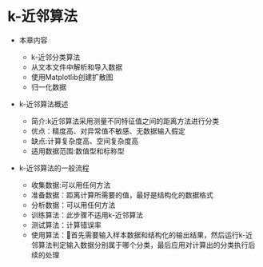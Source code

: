 # k-近邻算法

* 本章内容</br>
    * k-近邻分类算法</br>
    * 从文本文件中解析和导入数据</br>
    * 使用Matplotlib创建扩散图</br>
    * 归一化数据

* k-近邻算法概述
    * 简介:k近邻算法采用测量不同特征值之间的距离方法进行分类</br>
    * 优点：精度高、对异常值不敏感、无数据输入假定
    * 缺点:计算复杂度高、空间复杂度高
    * 适用数据范围:数值型和标称型 

* k-近邻算法的一般流程
    * 收集数据:可以用任何方法
    * 准备数据：距离计算所需要的值，最好是结构化的数据格式
    * 分析数据：可以用任何方法
    * 训练算法：此步骤不适用k-近邻算法
    * 测试算法：计算错误率
    * 使用算法：首先需要输入样本数据和结构化的输出结果，然后运行k-近邻算法判定输入数据分别属于哪个分类，最后应用对计算出的分类执行后续的处理
